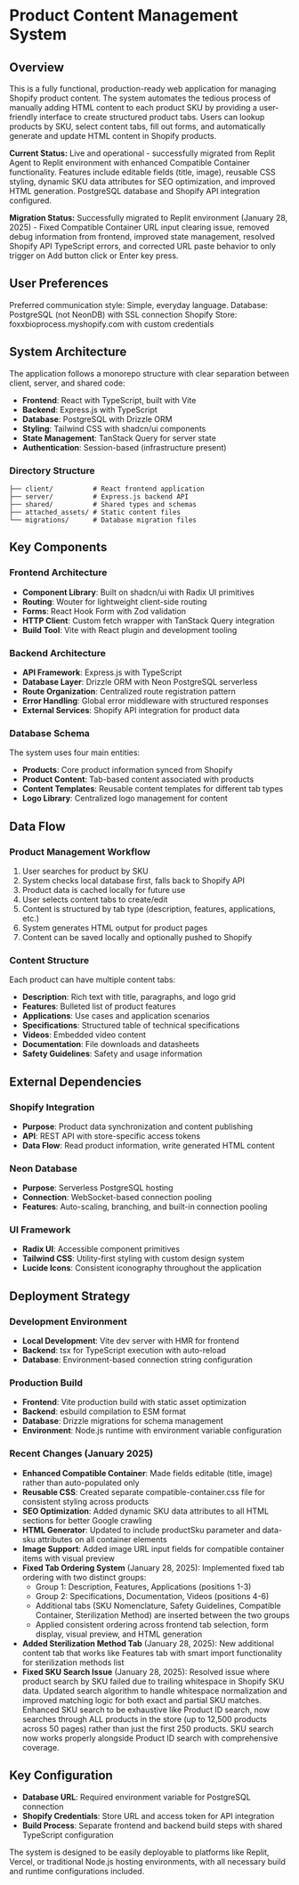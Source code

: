 # Product Content Management System

## Overview

This is a fully functional, production-ready web application for managing Shopify product content. The system automates the tedious process of manually adding HTML content to each product SKU by providing a user-friendly interface to create structured product tabs. Users can lookup products by SKU, select content tabs, fill out forms, and automatically generate and update HTML content in Shopify products.

**Current Status:** Live and operational - successfully migrated from Replit Agent to Replit environment with enhanced Compatible Container functionality. Features include editable fields (title, image), reusable CSS styling, dynamic SKU data attributes for SEO optimization, and improved HTML generation. PostgreSQL database and Shopify API integration configured.

**Migration Status:** Successfully migrated to Replit environment (January 28, 2025) - Fixed Compatible Container URL input clearing issue, removed debug information from frontend, improved state management, resolved Shopify API TypeScript errors, and corrected URL paste behavior to only trigger on Add button click or Enter key press.

## User Preferences

Preferred communication style: Simple, everyday language.
Database: PostgreSQL (not NeonDB) with SSL connection
Shopify Store: foxxbioprocess.myshopify.com with custom credentials

## System Architecture

The application follows a monorepo structure with clear separation between client, server, and shared code:

- **Frontend**: React with TypeScript, built with Vite
- **Backend**: Express.js with TypeScript 
- **Database**: PostgreSQL with Drizzle ORM
- **Styling**: Tailwind CSS with shadcn/ui components
- **State Management**: TanStack Query for server state
- **Authentication**: Session-based (infrastructure present)

### Directory Structure

```
├── client/          # React frontend application
├── server/          # Express.js backend API
├── shared/          # Shared types and schemas
├── attached_assets/ # Static content files
└── migrations/      # Database migration files
```

## Key Components

### Frontend Architecture
- **Component Library**: Built on shadcn/ui with Radix UI primitives
- **Routing**: Wouter for lightweight client-side routing
- **Forms**: React Hook Form with Zod validation
- **HTTP Client**: Custom fetch wrapper with TanStack Query integration
- **Build Tool**: Vite with React plugin and development tooling

### Backend Architecture
- **API Framework**: Express.js with TypeScript
- **Database Layer**: Drizzle ORM with Neon PostgreSQL serverless
- **Route Organization**: Centralized route registration pattern
- **Error Handling**: Global error middleware with structured responses
- **External Services**: Shopify API integration for product data

### Database Schema
The system uses four main entities:
- **Products**: Core product information synced from Shopify
- **Product Content**: Tab-based content associated with products
- **Content Templates**: Reusable content templates for different tab types
- **Logo Library**: Centralized logo management for content

## Data Flow

### Product Management Workflow
1. User searches for product by SKU
2. System checks local database first, falls back to Shopify API
3. Product data is cached locally for future use
4. User selects content tabs to create/edit
5. Content is structured by tab type (description, features, applications, etc.)
6. System generates HTML output for product pages
7. Content can be saved locally and optionally pushed to Shopify

### Content Structure
Each product can have multiple content tabs:
- **Description**: Rich text with title, paragraphs, and logo grid
- **Features**: Bulleted list of product features
- **Applications**: Use cases and application scenarios  
- **Specifications**: Structured table of technical specifications
- **Videos**: Embedded video content
- **Documentation**: File downloads and datasheets
- **Safety Guidelines**: Safety and usage information

## External Dependencies

### Shopify Integration
- **Purpose**: Product data synchronization and content publishing
- **API**: REST API with store-specific access tokens
- **Data Flow**: Read product information, write generated HTML content

### Neon Database
- **Purpose**: Serverless PostgreSQL hosting
- **Connection**: WebSocket-based connection pooling
- **Features**: Auto-scaling, branching, and built-in connection pooling

### UI Framework
- **Radix UI**: Accessible component primitives
- **Tailwind CSS**: Utility-first styling with custom design system
- **Lucide Icons**: Consistent iconography throughout the application

## Deployment Strategy

### Development Environment
- **Local Development**: Vite dev server with HMR for frontend
- **Backend**: tsx for TypeScript execution with auto-reload
- **Database**: Environment-based connection string configuration

### Production Build
- **Frontend**: Vite production build with static asset optimization
- **Backend**: esbuild compilation to ESM format
- **Database**: Drizzle migrations for schema management
- **Environment**: Node.js runtime with environment variable configuration

### Recent Changes (January 2025)
- **Enhanced Compatible Container**: Made fields editable (title, image) rather than auto-populated only
- **Reusable CSS**: Created separate compatible-container.css file for consistent styling across products
- **SEO Optimization**: Added dynamic SKU data attributes to all HTML sections for better Google crawling
- **HTML Generator**: Updated to include productSku parameter and data-sku attributes on all container elements
- **Image Support**: Added image URL input fields for compatible container items with visual preview
- **Fixed Tab Ordering System** (January 28, 2025): Implemented fixed tab ordering with two distinct groups:
  - Group 1: Description, Features, Applications (positions 1-3)
  - Group 2: Specifications, Documentation, Videos (positions 4-6)
  - Additional tabs (SKU Nomenclature, Safety Guidelines, Compatible Container, Sterilization Method) are inserted between the two groups
  - Applied consistent ordering across frontend tab selection, form display, visual preview, and HTML generation
- **Added Sterilization Method Tab** (January 28, 2025): New additional content tab that works like Features tab with smart import functionality for sterilization methods list
- **Fixed SKU Search Issue** (January 28, 2025): Resolved issue where product search by SKU failed due to trailing whitespace in Shopify SKU data. Updated search algorithm to handle whitespace normalization and improved matching logic for both exact and partial SKU matches. Enhanced SKU search to be exhaustive like Product ID search, now searches through ALL products in the store (up to 12,500 products across 50 pages) rather than just the first 250 products. SKU search now works properly alongside Product ID search with comprehensive coverage.

## Key Configuration
- **Database URL**: Required environment variable for PostgreSQL connection
- **Shopify Credentials**: Store URL and access token for API integration
- **Build Process**: Separate frontend and backend build steps with shared TypeScript configuration

The system is designed to be easily deployable to platforms like Replit, Vercel, or traditional Node.js hosting environments, with all necessary build and runtime configurations included.